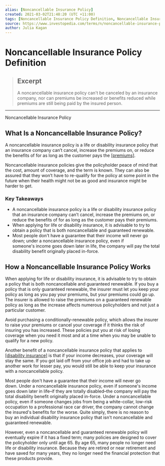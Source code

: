 ```yaml
---
alias: [Noncancellable Insurance Policy]
created: 2021-03-02T21:48:20 (UTC +11:00)
tags: [Noncancellable Insurance Policy Definition, Noncancellable Insurance Policy]
source: https://www.investopedia.com/terms/n/noncancellable-insurance-policy.asp
author: Julia Kagan
---
```


# Noncancellable Insurance Policy Definition

> ## Excerpt
> A noncancellable insurance policy can't be canceled by an insurance company, nor can premiums be increased or benefits reduced while premiums are still being paid by the insured person.

---

Noncancellable Insurance Policy
## What Is a Noncancellable Insurance Policy?

A noncancellable insurance policy is a life or disability insurance policy that an insurance company can’t cancel, increase the premiums on, or reduce the benefits of for as long as the customer pays the [[premiums]](https://www.investopedia.com/terms/p/premium.asp).

Noncancellable insurance policies give the policyholder peace of mind that the cost, amount of coverage, and the term is known. They can also be assured that they won’t have to re-qualify for the policy at some point in the future when their health might not be as good and insurance might be harder to get.

### Key Takeaways

-   A noncancellable insurance policy is a life or disability insurance policy that an insurance company can’t cancel, increase the premiums on, or reduce the benefits of for as long as the customer pays their premiums.
-   When applying for life or disability insurance, it is advisable to try to obtain a policy that is both noncancellable and guaranteed renewable.
-   Most people don't have a guarantee that their income will never go down; under a noncancellable insurance policy, even if someone's income goes down later in life, the company will pay the total disability benefit originally placed in-force.

## How a Noncancellable Insurance Policy Works

When applying for life or disability insurance, it is advisable to try to obtain a policy that is both noncancellable and guaranteed renewable. If you buy a policy that is only guaranteed renewable, the insurer must let you keep your policy as long as you pay your premiums, but your premiums could go up. The insurer is allowed to raise the premiums on a guaranteed renewable policy as long as the increase affects numerous policyholders and not just a particular customer.

Avoid purchasing a conditionally-renewable policy, which allows the insurer to raise your premiums or cancel your coverage if it thinks the risk of insuring you has increased. These policies put you at risk of losing coverage when you need it most and at a time when you may be unable to qualify for a new policy.

Another benefit of a noncancellable insurance policy that applies to [[disability insurance]](https://www.investopedia.com/disability-insurance-4427713) is that if your income decreases, your coverage will stay the same. If you got laid off from your office job and had to take up another work for lesser pay, you would still be able to keep your insurance with a noncancellable policy.

Most people don't have a guarantee that their income will never go down. Under a noncancellable insurance policy, even if someone's income goes down later in life–if they are totally disabled–the company will pay the total disability benefit originally placed in-force. Under a noncancellable policy, even if someone changes jobs from being a white-collar, low-risk occupation to a professional race car driver, the company cannot change the insured's benefits for the worse. Quite simply, there is no reason to buy an individual disability insurance policy that isn't noncancellable and guaranteed renewable.

However, even a noncancellable and guaranteed renewable policy will eventually expire if it has a fixed term; many policies are designed to cover the policyholder only until age 65. By age 65, many people no longer need life or disability insurance. Because they are retired or near retirement and have saved for many years, they no longer need the financial protection that these products provide.
